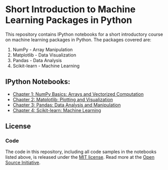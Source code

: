 # Short Introduction to Machine Learning Packages in Python

This repository contains IPython notebooks for a short introductory course on
machine learning packages in Python. The packages covered are:

1. NumPy - Array Manipulation
2. Matplotlib - Data Visualization
3. Pandas - Data Analysis
4. Scikit-learn - Machine Learning

## IPython Notebooks:

* [Chapter 1: NumPy Basics: Arrays and Vectorized Computation](http://nbviewer.ipython.org/github/pydata/pydata-book/blob/3rd-edition/ch04.ipynb)
* [Chapter 2: Matplotlib: Plotting and Visualization](http://nbviewer.ipython.org/github/pydata/pydata-book/blob/3rd-edition/ch09.ipynb)
* [Chapter 3: Pandas: Data Analysis and Manipulation](http://nbviewer.ipython.org/github/pydata/pydata-book/blob/3rd-edition/ch05.ipynb)
* [Chapter 4: Scikit-learn: Machine Learning](http://nbviewer.ipython.org/github/pydata/pydata-book/blob/3rd-edition/ch13.ipynb)

## License

### Code

The code in this repository, including all code samples in the notebooks listed
above, is released under the [MIT license](LICENSE-CODE). Read more at the
[Open Source Initiative](https://opensource.org/licenses/MIT).

[1]: https://amzn.to/3DyLaJc
[2]: https://github.com/wesm/pydata-book/tree/1st-edition
[5]: https://github.com/wesm/pydata-book/tree/2nd-edition
[6]: https://wesmckinney.com/book/
